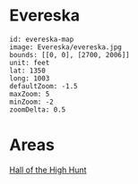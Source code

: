# Evereska

```leaflet
id: evereska-map
image: Evereska/evereska.jpg
bounds: [[0, 0], [2700, 2006]]
unit: feet
lat: 1350
long: 1003
defaultZoom: -1.5
maxZoom: 5
minZoom: -2
zoomDelta: 0.5
```

# Areas

[Hall of the High Hunt](Hall%20of%20the%20High%20Hunt.md)